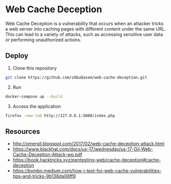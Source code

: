 # Web Cache Deception
Web Cache Deception is a vulnerability that occurs when an attacker tricks a web server into caching pages with different content under the same URL. This can lead to a variety of attacks, such as accessing sensitive user data or performing unauthorized actions.
## Deploy
1. Clone this repository
```sh 
git clone https://github.com/zAbuQasem/web-cache-deception.git
```
2. Run
```sh 
docker-compose up --build
```
3. Access the application
```sh 
firefox -new-tab http://127.0.0.1:5000/index.php
```
## Resources 
- http://omergil.blogspot.com/2017/02/web-cache-deception-attack.html
- https://www.blackhat.com/docs/us-17/wednesday/us-17-Gil-Web-Cache-Deception-Attack-wp.pdf
- https://book.hacktricks.xyz/pentesting-web/cache-deception#cache-deception
- https://bxmbn.medium.com/how-i-test-for-web-cache-vulnerabilities-tips-and-tricks-9b138da08ff9
